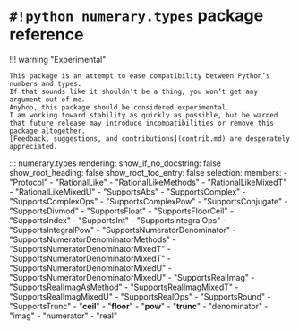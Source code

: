<!---
  Copyright and other protections apply. Please see the accompanying LICENSE file for
  rights and restrictions governing use of this software. All rights not expressly
  waived or licensed are reserved. If that file is missing or appears to be modified
  from its original, then please contact the author before viewing or using this
  software in any capacity.

  !!!!!!!!!!!!!!!!!!!!!!!!!!!!!!!!!!!!!!!!!!!!!!!!!!!!!!!!!!!!!!!!!!!!
  !!!!!!!!!!!!!!! IMPORTANT: READ THIS BEFORE EDITING! !!!!!!!!!!!!!!!
  !!!!!!!!!!!!!!!!!!!!!!!!!!!!!!!!!!!!!!!!!!!!!!!!!!!!!!!!!!!!!!!!!!!!
  Please keep each sentence on its own unwrapped line.
  It looks like crap in a text editor, but it has no effect on rendering, and it allows much more useful diffs.
  Thank you!
-->

# ``#!python numerary.types`` package reference

!!! warning "Experimental"

    This package is an attempt to ease compatibility between Python’s numbers and types.
    If that sounds like it shouldn’t be a thing, you won’t get any argument out of me.
    Anyhoo, this package should be considered experimental.
    I am working toward stability as quickly as possible, but be warned that future release may introduce incompatibilities or remove this package altogether.
    [Feedback, suggestions, and contributions](contrib.md) are desperately appreciated.

::: numerary.types
    rendering:
      show_if_no_docstring: false
      show_root_heading: false
      show_root_toc_entry: false
    selection:
      members:
        - "Protocol"
        - "RationalLike"
        - "RationalLikeMethods"
        - "RationalLikeMixedT"
        - "RationalLikeMixedU"
        - "SupportsAbs"
        - "SupportsComplex"
        - "SupportsComplexOps"
        - "SupportsComplexPow"
        - "SupportsConjugate"
        - "SupportsDivmod"
        - "SupportsFloat"
        - "SupportsFloorCeil"
        - "SupportsIndex"
        - "SupportsInt"
        - "SupportsIntegralOps"
        - "SupportsIntegralPow"
        - "SupportsNumeratorDenominator"
        - "SupportsNumeratorDenominatorMethods"
        - "SupportsNumeratorDenominatorMixedT"
        - "SupportsNumeratorDenominatorMixedT"
        - "SupportsNumeratorDenominatorMixedU"
        - "SupportsNumeratorDenominatorMixedU"
        - "SupportsRealImag"
        - "SupportsRealImagAsMethod"
        - "SupportsRealImagMixedT"
        - "SupportsRealImagMixedU"
        - "SupportsRealOps"
        - "SupportsRound"
        - "SupportsTrunc"
        - "__ceil__"
        - "__floor__"
        - "__pow__"
        - "__trunc__"
        - "denominator"
        - "imag"
        - "numerator"
        - "real"
